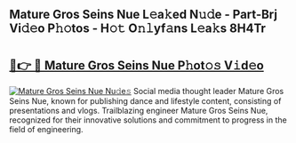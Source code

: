 ## Mature Gros Seins Nue L𝚎a𝚔ed N𝚞𝚍e - Part-Brj Vi𝚍𝚎o P𝚑𝚘tos - H𝚘𝚝 O𝚗𝚕yf𝚊ns L𝚎a𝚔s 8H4Tr

# <h2><a href="http://kfctvim.oniu.top/?m=Mature+Gros+Seins+Nue">🔗👉 🔴 Mature Gros Seins Nue P𝚑ot𝚘𝚜 V𝚒d𝚎o</a></h2>

[![Mature Gros Seins Nue Nu𝚍e𝚜](https://i.imgur.com/0qMVB7G.gif)](http://kfctvim.oniu.top/?m=Mature+Gros+Seins+Nue)
Social media thought leader Mature Gros Seins Nue, known for publishing dance and lifestyle content, consisting of presentations and vlogs. Trailblazing engineer Mature Gros Seins Nue, recognized for their innovative solutions and commitment to progress in the field of engineering.  
